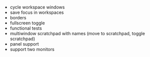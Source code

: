 - cycle workspace windows
- save focus in workspaces
- borders
- fullscreen toggle
- functional tests
- multiwindow scratchpad with names (move to scratchpad, toggle scratchpad)
- panel support
- support two monitors
